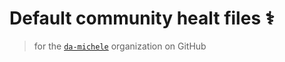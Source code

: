 # Default community healt files ⚕️

>  for the [`da-michele`](https://github.com/da-michele) organization on GitHub
